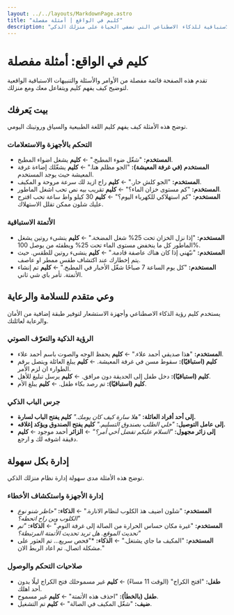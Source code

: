 ```yaml
---
layout: ../../layouts/MarkdownPage.astro
title: "كليم في الواقع | أمثلة مفصلة"
description: "تعمق أكثر في عالم منزل كليم الذكي. استكشف مجموعة واسعة من السيناريوهات الواقعية، والأوامر، والاستجابات الاستباقية للذكاء الاصطناعي التي تضفي الحياة على منزلك الذكي."
---
```


# كليم في الواقع: أمثلة مفصلة

تقدم هذه الصفحة قائمة مفصلة من الأوامر والأسئلة والتنبيهات الاستباقية الواقعية لتوضيح كيف يفهم كليم ويتفاعل معك ومع منزلك.
## بيت يَعرفك

<div id="bayt-yaerifuk"></div>

توضح هذه الأمثلة كيف يفهم كليم اللغة الطبيعية والسياق وروتينك اليومي.

### التحكم بالأجهزة والاستعلامات

- **المستخدم:** "شغّل ضوء المطبخ." ← **كليم** يشغل اضواء المطبخ.
- **المستخدم (في غرفة المعيشة):** "الجو مظلم هنا." ← **كليم** يشغّلك إضاءة غرفة المعيشة حيث يوجد المستخدم.
- **المستخدم:** "الجو كلش حار." ← **كليم** راح ازيد لك سرعة مروحة و المكيف.
- **المستخدم:** "كم مستوى خزان الماء؟" ← **كليم** تقريب بيه نص تحب اشغل الماطور.
- **المستخدم:** "كم استهلاكي للكهرباء اليوم؟" ← **كليم** 30 كيلو واط ساعة تحب اقترح عليك شلون ممكن تقلل الاستهلاك.

### الأتمتة الاستباقية

- **المستخدم:** "إذا نزل الخزان تحت 25% شغل المضخة." ← **كليم** ينشىء روتين يشغل الماطور كل ما ينخفض مستوى الماء تحت 25% ويطفئه من يوصل 100%.
- **المستخدم:** "نبّهني إذا كان هناك عاصفة قادمة." ← **كليم** ينشىء روتين للطقس. حيث يتم إخطارك عند اكتشاف طقس ممطر او عاصف.
- **المستخدم:** "كل يوم الساعة 7 صباحًا شغّل الأخبار في المطبخ." ← **كليم** تم إنشاء الأتمتة. تأمر باي شي ثاني.
## وعي متقدم للسلامة والرعاية

<div id="salamah-wa-reaayah"></div>

يستخدم كليم رؤية الذكاء الاصطناعي وأجهزة الاستشعار لتوفير طبقة إضافية من الأمان والرعاية لعائلتك.

### الرؤية الذكية والتعرّف الصوتي

- **المستخدم:** "هذا صديقي أحمد علاء." ← **كليم** يحفظ الوجه والصوت باسم أحمد علاء.
- **كليم (استباقيًا):** سقوط مسن في غرفة المعيشة. ← **كليم** يبلغ العائلة ويتصل برقم الطوارء ان لزم الأمر.
- **كليم (استباقيًا):** دخل طفل إلى الحديقة دون مرافق. ← **كليم** يرسل تبليغ للأهل.
- **كليم (استباقيًا):** تم رصد بكاء طفل. ← **كليم** يبلغ الأم.

### جرس الباب الذكي

- **إلى أحد أفراد العائلة:** *"هلا سارة كيف كان يومك."* **كليم يفتح الباب لسارة.**
- **إلى عامل التوصيل:** *"خلي الطلب بصندوق التسليم."* **كليم يفتح الصندوق ويؤكد إغلاقه.**
- **إلى زائر مجهول:** *"السلام عليكم تفضل أخي أمر؟"* ← **الزائر** أحمد موجود ← **كليم** دقيقة اشوفه لك و ارجع.
## إدارة بكل سهولة

<div id="idarah-bi-suhulah"></div>

توضح هذه الأمثلة مدى سهولة إدارة نظام منزلك الذكي.

### إدارة الأجهزة واستكشاف الأخطاء

- **المستخدم:** "شلون اضيف هذ الكلوب لنظام الانارة." ← **الذكاء:** *"حاظر شنو نوع الكلوب وين راح اتحطه؟"*
- **المستخدم:** "غيرة مكان حساس الحرارة من الصالة إلى غرفة النوم." ← **الذكاء:** *"تم تحديث الموقع. هل تريد تحديث الأتمتة المرتبطة؟"*
- **المستخدم:** "المكيف ما جاي يشتغل." ← **الذكاء:** *"فحص سريع… تم العثور على مشكلة اتصال. تم اعاد الربط الان."

### صلاحيات التحكم والوصول

- **طفل:** "افتح الكراج" (الوقت 11 مساءً) ← **كليم** غير مسموحلك فتح الكراج ليلًا بدون أحد اهلك.
- **طفل (بالخطأ):** "احذف هذه الأتمتة" ← **كليم** غير مسموح.
- **ضيف:** "شغّل المكيف في الصالة" ← **كليم** تم التشغيل.